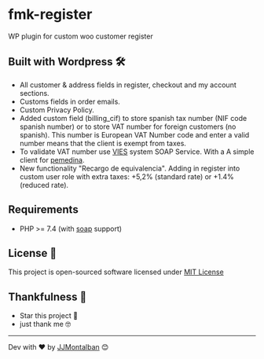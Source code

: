 # fmk-register

WP plugin for custom woo customer register


## Built with Wordpress 🛠️

- All customer & address fields in register, checkout and my account sections.
- Customs fields in order emails.
- Custom Privacy Policy.
- Added custom field (billing_cif) to store spanish tax number (NIF code spanish number) or to store VAT number for foreign customers (no spanish). This number is European VAT Number code and enter a valid number means that the client is exempt from taxes.
- To validate VAT number use [VIES](https://ec.europa.eu/taxation_customs/business/vat/eu-vat-rules-topic/vies-vat-information-exchange-system-enquiries_en) system SOAP Service. With a A simple client for [pemedina](https://github.com/pemedina/checkvat).
- New functionality "Recargo de equivalencia". Adding in register into custom user role with extra taxes: +5,2% (standard rate) or +1.4% (reduced rate).


## Requirements

* PHP >= 7.4 (with [soap](http://se2.php.net/soap) support)


## License 📄

This project is open-sourced software licensed under [MIT License](https://opensource.org/licenses/MIT)


## Thankfulness 🎁

* Star this project 📢 
* just thank me 🤓

---
Dev with ❤️ by [JJMontalban](https://jjmontalban.github.io) 😊
